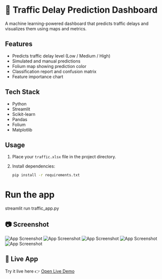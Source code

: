 # 🚦 Traffic Delay Prediction Dashboard

A machine learning-powered dashboard that predicts traffic delays and visualizes them using maps and metrics.

## Features

- Predicts traffic delay level (Low / Medium / High)
- Simulated and manual predictions
- Folium map showing prediction color
- Classification report and confusion matrix
- Feature importance chart

## Tech Stack

- Python
- Streamlit
- Scikit-learn
- Pandas
- Folium
- Matplotlib

## Usage

1. Place your `traffic.xlsx` file in the project directory.
2. Install dependencies:

   ```bash
   pip install -r requirements.txt

# Run the app
streamlit run traffic_app.py

## 📷 Screenshot

![App Screenshot](./Images/Screenshots.PNG)
![App Screenshot](./Images/Screenshots2.PNG)
![App Screenshot](./Images/Screenshots3.PNG)
![App Screenshot](./Images/Screenshots4.PNG)
![App Screenshot](./Images/Screenshots5.PNG)

## 🚀 Live App

Try it live here 👉 [Open Live Demo](https://trafficdelayprediction-b9hdwappcnwuycajh4aakab.streamlit.app/)


